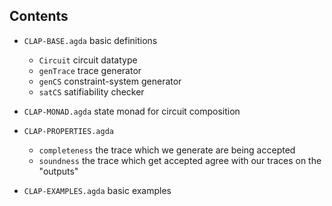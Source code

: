 ## Contents

* `CLAP-BASE.agda` basic definitions
   - `Circuit` circuit datatype
   - `genTrace` trace generator
   - `genCS` constraint-system generator
   - `satCS` satifiability checker

* `CLAP-MONAD.agda` state monad for circuit composition

* `CLAP-PROPERTIES.agda`
  - `completeness` the trace which we generate are being accepted
  - `soundness` the trace which get accepted agree with our traces on the "outputs"
   
* `CLAP-EXAMPLES.agda` basic examples



